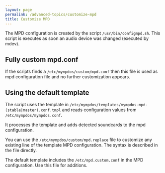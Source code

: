 ```yaml
---
layout: page
permalink: /advanced-topics/customize-mpd
title: Customize MPD
---
```


The MPD configuration is created by the script `/usr/bin/configmpd.sh`. This script is executes as soon an audio device was changed (executed by mdev).

## Fully custom mpd.conf

If the scripts finds a `/etc/mympdos/custom/mpd.conf` then this file is used as mpd configuration file and no further customization appears.

## Using the default template

The script uses the template in `/etc/mympdos/templates/mympdos-mpd-(stable|master).conf.tmpl` and reads configuration values from `/etc/mympdos/mympdos.conf`.

It processes the template and adds detected soundcards to the mpd configuration.

You can use the `/etc/mympdos/custom/mpd.replace` file to customize any existing line of the template MPD configuration. The syntax is described in the file directly.

The default template includes the `/etc/mpd.custom.conf` in the MPD configuration. Use this file for additions.
